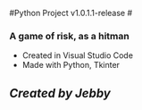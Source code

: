 #Python Project v1.0.1.1-release #

### A game of risk, as a hitman

- Created in Visual Studio Code
- Made with Python, Tkinter

## *Created by Jebby*
